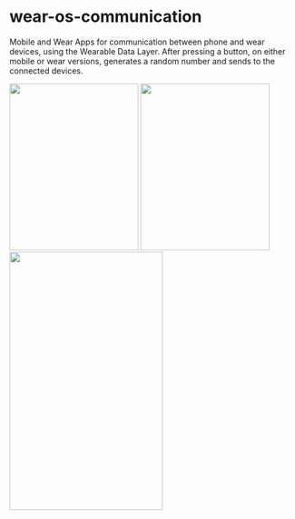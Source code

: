 # wear-os-communication

Mobile and Wear Apps for communication between phone and wear devices, using the Wearable Data Layer.
After pressing a button, on either mobile or wear versions, generates a random number and sends to the connected devices.

<img src="preview_watch.jpeg" width="227" height="294"/>
<img src="preview_watch2.jpeg" width="227" height="294"/>
<img src="preview_phone.jpeg" width="270" height="455"/>